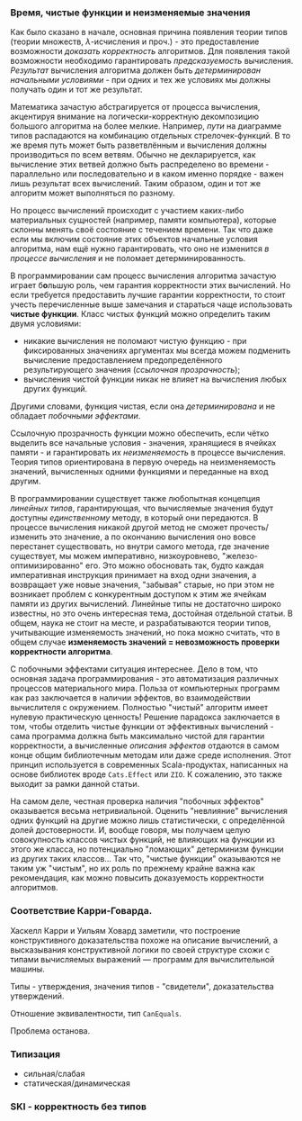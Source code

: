 
### Время, чистые функции и неизменяемые значения

Как было сказано в начале, основная причина появления теории типов (теории множеств, $\lambda$-исчисления и проч.) - это предоставление возможности *доказать корректность* алгоритмов. Для появления такой возможности необходимо гарантировать *предсказуемость* вычисления. *Результат* вычисления алгоритма должен быть *детерминирован начальными условиями* - при одних и тех же условиях мы должны получать один и тот же результат. 

Математика зачастую абстрагируется от процесса вычисления, акцентируя внимание на логически-корректную декомпозицию большого алгоритма на более мелкие. Например, *пути* на диаграмме типов распадаются на комбинацию отдельных стрелочек-функций. В то же время путь может быть разветвлённым и вычисления должны производиться по всем ветвям. Обычно не декларируется, как вычисление этих ветвей должно быть распределено во времени - параллельно или последовательно и в каком именно порядке - важен лишь результат всех вычислений. Таким образом, один и тот же алгоритм может выполняться по разному.

Но процесс вычислений происходит с участием каких-либо материальных сущностей (например, памяти компьютера), которые склонны менять своё состояние с течением времени. Так что даже если мы включим состояние этих объектов начальные условия алгоритма, нам ещё нужно гарантировать, что оно не изменится *в процессе вычисления* и не поломает детерминированность.

В программировании сам процесс вычисления алгоритма зачастую играет б**о**льшую роль, чем гарантия корректности этих вычислений. Но если требуется предоставить лучшие гарантии корректности, то стоит учесть перечисленные выше замечания и стараться чаще использовать **чистые функции**. Класс чистых функций можно определить таким двумя условиями:
- никакие вычисления не поломают чистую функцию - при фиксированных значениях аргументах мы всегда можем подменить вычисление предоставлением предопределённого результирующего значения (*ссылочная прозрачность*);
- вычисления чистой функции никак не влияет на вычисления любых других функций. 

Другими словами, функция чистая, если она *детерминирована* и не обладает *побочными эффектами*.

Ссылочную прозрачность функции можно обеспечить, если чётко выделить все начальные условия - значения, хранящиеся в ячейках памяти - и гарантировать их *неизменяемость* в процессе вычисления. Теория типов ориентирована в первую очередь на неизменяемость значений, вычисленных одними функциями и переданные на вход другим.

В программировании существует также любопытная концепция *линейных типов*, гарантирующая, что вычисляемые значения будут доступны *единственному* методу, в который они передаются. В процессе вычисления никакой другой метод не сможет прочесть/изменить это значение, а по окончанию вычисления оно вовсе перестанет существовать, но внутри самого метода, где значение существует, мы можем императивно, низкоуровнево, "железо-оптимизированно" его. Это можно обосновать так, будто каждая императивная инструкция принимает на вход одни значения, а возвращает уже новые значения, "забывая" старые, но при этом не возникает проблем с конкурентным доступом к этим же ячейкам памяти из других вычислений. Линейные типы не достаточно широко известны, но это очень интересная тема, достойная отдельной статьи. В общем, наука не стоит на месте, и разрабатываются теории типов, учитывающие изменяемость значений, но пока можно считать, что в общем случае **изменяемость значений = невозможность проверки корректности алгоритма**.

С побочными эффектами ситуация интереснее. Дело в том, что основная задача программирования - это автоматизация различных процессов материального мира. Польза от компьютерных программ как раз заключается в наличии эффектов, во взаимодействии вычислителя с окружением. Полностью "чистый" алгоритм имеет нулевую практическую ценность! Решение парадокса заключается в том, чтобы отделить чистые функции от эффективных вычислений - сама программа должна быть максимально чистой для гарантии корректности, а вычисленные *описания эффектов* отдаются в самом конце общим библиотечным методам или даже среде исполнения. Этот принцип используется в современных Scala-продуктах, написанных на основе библиотек вроде `Cats.Effect` или `ZIO`. К сожалению, это также выходит за рамки данной статьи.

На самом деле, честная проверка наличия "побочных эффектов" оказывается весьма нетривиальной. Оценить "невлияние" вычисления одних функций на другие можно лишь статистически, с определённой долей достоверности. И, вообще говоря, мы получаем целую совокупность классов чистых функций, не влияющих на функции из этого же класса, но потенциально "ломающих" детерминизм функции из других таких классов... Так что, "чистые функции" оказываются не таким уж "чистым", но их роль по прежнему крайне важна как рекомендация, как можно повысить доказуемость корректности алгоритмов.
<div style="page-break-after: always;"></div>
<div style="page-break-after: always;"></div>

### Соответствие Карри-Говарда.

Хаскелл Карри и Уильям Ховард заметили, что построение конструктивного доказательства похоже на описание вычислений, а высказывания конструктивной логики по своей структуре схожи с типами вычисляемых выражений — программ для вычислительной машины.



Типы - утверждения, значения типов - "свидетели", доказательства утверждений.

Отношение эквивалентности, тип `CanEquals`.

Проблема останова.

### Типизация
- сильная/слабая
- статическая/динамическая

### SKI - корректность без типов